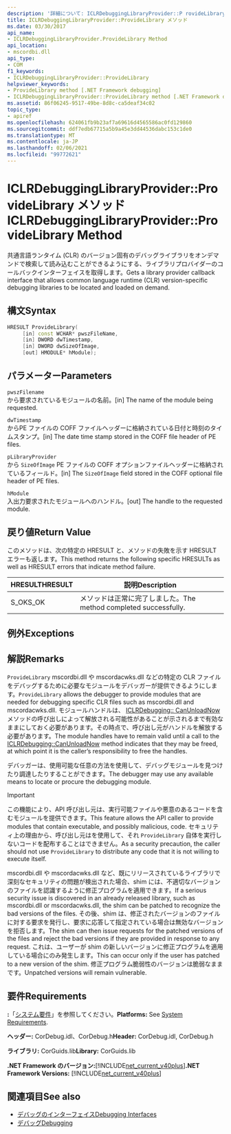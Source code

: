 ```yaml
---
description: '詳細について: ICLRDebuggingLibraryProvider::P rovideLibrary メソッド'
title: ICLRDebuggingLibraryProvider::ProvideLibrary メソッド
ms.date: 03/30/2017
api_name:
- ICLRDebuggingLibraryProvider.ProvideLibrary Method
api_location:
- mscordbi.dll
api_type:
- COM
f1_keywords:
- ICLRDebuggingLibraryProvider::ProvideLibrary
helpviewer_keywords:
- ProvideLibrary method [.NET Framework debugging]
- ICLRDebuggingLibraryProvider::ProvideLibrary method [.NET Framework debugging]
ms.assetid: 86f06245-9517-49be-8d8c-ca5deaf34c02
topic_type:
- apiref
ms.openlocfilehash: 624061fb9b23af7a69616d4565586ac0fd129860
ms.sourcegitcommit: ddf7edb67715a5b9a45e3dd44536dabc153c1de0
ms.translationtype: MT
ms.contentlocale: ja-JP
ms.lasthandoff: 02/06/2021
ms.locfileid: "99772621"
---
```

# <a name="iclrdebugginglibraryproviderprovidelibrary-method"></a><span data-ttu-id="9c9a5-103">ICLRDebuggingLibraryProvider::ProvideLibrary メソッド</span><span class="sxs-lookup"><span data-stu-id="9c9a5-103">ICLRDebuggingLibraryProvider::ProvideLibrary Method</span></span>

<span data-ttu-id="9c9a5-104">共通言語ランタイム (CLR) のバージョン固有のデバッグライブラリをオンデマンドで検索して読み込むことができるようにする、ライブラリプロバイダーのコールバックインターフェイスを取得します。</span><span class="sxs-lookup"><span data-stu-id="9c9a5-104">Gets a library provider callback interface that allows common language runtime (CLR) version-specific debugging libraries to be located and loaded on demand.</span></span>

## <a name="syntax"></a><span data-ttu-id="9c9a5-105">構文</span><span class="sxs-lookup"><span data-stu-id="9c9a5-105">Syntax</span></span>

```cpp
HRESULT ProvideLibrary(
     [in] const WCHAR* pwszFileName,
     [in] DWORD dwTimestamp,
     [in] DWORD dwSizeOfImage,
     [out] HMODULE* hModule);
```

## <a name="parameters"></a><span data-ttu-id="9c9a5-106">パラメーター</span><span class="sxs-lookup"><span data-stu-id="9c9a5-106">Parameters</span></span>

`pwszFilename` \
<span data-ttu-id="9c9a5-107">から要求されているモジュールの名前。</span><span class="sxs-lookup"><span data-stu-id="9c9a5-107">[in] The name of the module being requested.</span></span>

`dwTimestamp` \
<span data-ttu-id="9c9a5-108">からPE ファイルの COFF ファイルヘッダーに格納されている日付と時刻のタイムスタンプ。</span><span class="sxs-lookup"><span data-stu-id="9c9a5-108">[in] The date time stamp stored in the COFF file header of PE files.</span></span>

`pLibraryProvider` \
<span data-ttu-id="9c9a5-109">から `SizeOfImage` PE ファイルの COFF オプションファイルヘッダーに格納されているフィールド。</span><span class="sxs-lookup"><span data-stu-id="9c9a5-109">[in] The `SizeOfImage` field stored in the COFF optional file header of PE files.</span></span>

`hModule` \
<span data-ttu-id="9c9a5-110">入出力要求されたモジュールへのハンドル。</span><span class="sxs-lookup"><span data-stu-id="9c9a5-110">[out] The handle to the requested module.</span></span>

## <a name="return-value"></a><span data-ttu-id="9c9a5-111">戻り値</span><span class="sxs-lookup"><span data-stu-id="9c9a5-111">Return Value</span></span>

<span data-ttu-id="9c9a5-112">このメソッドは、次の特定の HRESULT と、メソッドの失敗を示す HRESULT エラーも返します。</span><span class="sxs-lookup"><span data-stu-id="9c9a5-112">This method returns the following specific HRESULTs as well as HRESULT errors that indicate method failure.</span></span>

|<span data-ttu-id="9c9a5-113">HRESULT</span><span class="sxs-lookup"><span data-stu-id="9c9a5-113">HRESULT</span></span>|<span data-ttu-id="9c9a5-114">説明</span><span class="sxs-lookup"><span data-stu-id="9c9a5-114">Description</span></span>|
|-------------|-----------------|
|<span data-ttu-id="9c9a5-115">S_OK</span><span class="sxs-lookup"><span data-stu-id="9c9a5-115">S_OK</span></span>|<span data-ttu-id="9c9a5-116">メソッドは正常に完了しました。</span><span class="sxs-lookup"><span data-stu-id="9c9a5-116">The method completed successfully.</span></span>|

## <a name="exceptions"></a><span data-ttu-id="9c9a5-117">例外</span><span class="sxs-lookup"><span data-stu-id="9c9a5-117">Exceptions</span></span>

## <a name="remarks"></a><span data-ttu-id="9c9a5-118">解説</span><span class="sxs-lookup"><span data-stu-id="9c9a5-118">Remarks</span></span>

<span data-ttu-id="9c9a5-119">`ProvideLibrary` mscordbi.dll や mscordacwks.dll などの特定の CLR ファイルをデバッグするために必要なモジュールをデバッガーが提供できるようにします。</span><span class="sxs-lookup"><span data-stu-id="9c9a5-119">`ProvideLibrary` allows the debugger to provide modules that are needed for debugging specific CLR files such as mscordbi.dll and mscordacwks.dll.</span></span> <span data-ttu-id="9c9a5-120">モジュールハンドルは、 [ICLRDebugging:: CanUnloadNow](iclrdebugging-canunloadnow-method.md) メソッドの呼び出しによって解放される可能性があることが示されるまで有効なままにしておく必要があります。その時点で、呼び出し元がハンドルを解放する必要があります。</span><span class="sxs-lookup"><span data-stu-id="9c9a5-120">The module handles have to remain valid until a call to the [ICLRDebugging::CanUnloadNow](iclrdebugging-canunloadnow-method.md) method indicates that they may be freed, at which point it is the caller’s responsibility to free the handles.</span></span>

<span data-ttu-id="9c9a5-121">デバッガーは、使用可能な任意の方法を使用して、デバッグモジュールを見つけたり調達したりすることができます。</span><span class="sxs-lookup"><span data-stu-id="9c9a5-121">The debugger may use any available means to locate or procure the debugging module.</span></span>

> [!IMPORTANT]
> <span data-ttu-id="9c9a5-122">この機能により、API 呼び出し元は、実行可能ファイルや悪意のあるコードを含むモジュールを提供できます。</span><span class="sxs-lookup"><span data-stu-id="9c9a5-122">This feature allows the API caller to provide modules that contain executable, and possibly malicious, code.</span></span> <span data-ttu-id="9c9a5-123">セキュリティ上の理由から、呼び出し元はを使用して、それ `ProvideLibrary` 自体を実行しないコードを配布することはできません。</span><span class="sxs-lookup"><span data-stu-id="9c9a5-123">As a security precaution, the caller should not use `ProvideLibrary` to distribute any code that it is not willing to execute itself.</span></span>
>
> <span data-ttu-id="9c9a5-124">mscordbi.dll や mscordacwks.dll など、既にリリースされているライブラリで深刻なセキュリティの問題が検出された場合、shim には、不適切なバージョンのファイルを認識するように修正プログラムを適用できます。</span><span class="sxs-lookup"><span data-stu-id="9c9a5-124">If a serious security issue is discovered in an already released library, such as mscordbi.dll or mscordacwks.dll, the shim can be patched to recognize the bad versions of the files.</span></span> <span data-ttu-id="9c9a5-125">その後、shim は、修正されたバージョンのファイルに対する要求を発行し、要求に応答して指定されている場合は無効なバージョンを拒否します。</span><span class="sxs-lookup"><span data-stu-id="9c9a5-125">The shim can then issue requests for the patched versions of the files and reject the bad versions if they are provided in response to any request.</span></span> <span data-ttu-id="9c9a5-126">これは、ユーザーが shim の新しいバージョンに修正プログラムを適用している場合にのみ発生します。</span><span class="sxs-lookup"><span data-stu-id="9c9a5-126">This can occur only if the user has patched to a new version of the shim.</span></span> <span data-ttu-id="9c9a5-127">修正プログラム脆弱性のバージョンは脆弱なままです。</span><span class="sxs-lookup"><span data-stu-id="9c9a5-127">Unpatched versions will remain vulnerable.</span></span>

## <a name="requirements"></a><span data-ttu-id="9c9a5-128">要件</span><span class="sxs-lookup"><span data-stu-id="9c9a5-128">Requirements</span></span>

<span data-ttu-id="9c9a5-129">**:**「[システム要件](../../get-started/system-requirements.md)」を参照してください。</span><span class="sxs-lookup"><span data-stu-id="9c9a5-129">**Platforms:** See [System Requirements](../../get-started/system-requirements.md).</span></span>

<span data-ttu-id="9c9a5-130">**ヘッダー:** CorDebug.idl、CorDebug.h</span><span class="sxs-lookup"><span data-stu-id="9c9a5-130">**Header:** CorDebug.idl, CorDebug.h</span></span>

<span data-ttu-id="9c9a5-131">**ライブラリ:** CorGuids.lib</span><span class="sxs-lookup"><span data-stu-id="9c9a5-131">**Library:** CorGuids.lib</span></span>

<span data-ttu-id="9c9a5-132">**.NET Framework のバージョン:**[!INCLUDE[net_current_v40plus](../../../../includes/net-current-v40plus-md.md)]</span><span class="sxs-lookup"><span data-stu-id="9c9a5-132">**.NET Framework Versions:** [!INCLUDE[net_current_v40plus](../../../../includes/net-current-v40plus-md.md)]</span></span>

## <a name="see-also"></a><span data-ttu-id="9c9a5-133">関連項目</span><span class="sxs-lookup"><span data-stu-id="9c9a5-133">See also</span></span>

- [<span data-ttu-id="9c9a5-134">デバッグのインターフェイス</span><span class="sxs-lookup"><span data-stu-id="9c9a5-134">Debugging Interfaces</span></span>](debugging-interfaces.md)
- [<span data-ttu-id="9c9a5-135">デバッグ</span><span class="sxs-lookup"><span data-stu-id="9c9a5-135">Debugging</span></span>](index.md)
